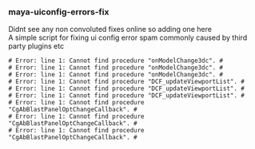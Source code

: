 ### maya-uiconfig-errors-fix

Didnt see any non convoluted fixes online so adding one here \
A simple script for fixing ui config error spam commonly caused by third party plugins etc

```
# Error: line 1: Cannot find procedure "onModelChange3dc". #
# Error: line 1: Cannot find procedure "onModelChange3dc". #
# Error: line 1: Cannot find procedure "onModelChange3dc". #
# Error: line 1: Cannot find procedure "DCF_updateViewportList". #
# Error: line 1: Cannot find procedure "DCF_updateViewportList". #
# Error: line 1: Cannot find procedure "DCF_updateViewportList". #
# Error: line 1: Cannot find procedure "CgAbBlastPanelOptChangeCallback". #
# Error: line 1: Cannot find procedure "CgAbBlastPanelOptChangeCallback". #
# Error: line 1: Cannot find procedure "CgAbBlastPanelOptChangeCallback". #
```
